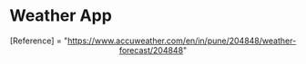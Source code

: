 # Weather App
<div align="center">

[Reference] = "https://www.accuweather.com/en/in/pune/204848/weather-forecast/204848"